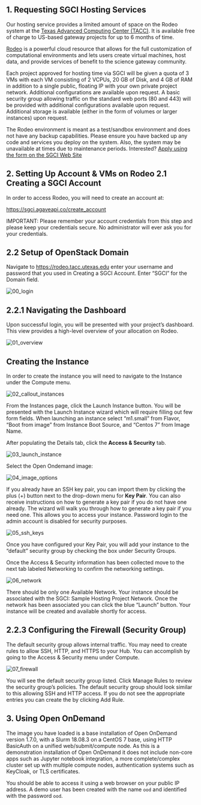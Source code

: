 ## 1. Requesting SGCI Hosting Services 

Our hosting service provides a limited amount of space on the Rodeo system at the [Texas Advanced Computing Center (TACC)](https://www.tacc.utexas.edu/home). It is available free of charge to US-based gateway projects for up to 6 months of time. 

[Rodeo](https://www.tacc.utexas.edu/systems/rodeo) is a powerful cloud resource that allows for the full customization of computational environments and lets users create virtual machines, host data, and provide services of benefit to the science gateway community. 

Each project approved for hosting time via SGCI will be given a quota of 3 VMs with each VM consisting of 2 VCPUs, 20 GB of Disk, and 4 GB of RAM in addition to a single public, floating IP with your own private project network. Additional configurations are available upon request. A basic security group allowing traffic on the standard web ports (80 and 443) will be provided with additional configurations available upon request. Additional storage is available (either in the form of volumes or larger instances) upon request. 

The Rodeo environment is meant as a test/sandbox environment and does not have any backup capabilities. Please ensure you have backed up any code and services you deploy on the system. Also, the system may be unavailable at times due to maintenance periods. Interested? [Apply using the form on the SGCI Web Site](https://sciencegateways.org/resources/hosting#apply)

## 2. Setting Up Account & VMs on Rodeo 2.1 Creating a SGCI Account 

In order to access Rodeo, you will need to create an account at: 

https://sgci.agaveapi.co/create_account 

IMPORTANT: Please remember your account credentials from this step and please keep your credentials secure. No administrator will ever ask you for your credentials. 

## 2.2 Setup of OpenStack Domain 

Navigate to https://rodeo.tacc.utexas.edu enter your username and password that you used in Creating a SGCI Account. Enter “SGCI” for the Domain field.

![00_login](imgs/00_login.png)

## 2.2.1 Navigating the Dashboard
Upon successful login, you will be presented with your project’s dashboard. This view provides a high-level overview of your allocation on Rodeo.

![01_overview](imgs/01_overview.png)

## Creating the Instance
In order to create the instance you will need to navigate to the Instance under the Compute menu.

![02_callout_instances](imgs/02_callout_instances.png)

From the Instances page, click the Launch Instance button.
You will be presented with the Launch Instance wizard which will require filling out few form fields. When launching an instance select “m1.small” from Flavor, “Boot from image” from Instance Boot Source, and “Centos 7” from Image Name.

After populating the Details tab, click the **Access & Security** tab.

![03_launch_instance](imgs/03_launch_instance.png)

Select the Open Ondemand image:

![04_image_options](imgs/04_image_options.png)

If you already have an SSH key pair, you can import them by clicking the plus (+) button next to the drop-down menu for **Key Pair**. You can also receive instructions on how to generate a key pair if you do not have one already. The wizard will walk you through how to generate a key pair if you need one. This allows you to access your instance. Password login to the admin account is disabled for security purposes.

![05_ssh_keys](imgs/05_ssh_keys.png)

Once you have configured your Key Pair, you will add your instance to the “default” security group by checking the box under Security Groups.

Once the Access & Security information has been collected move to the next tab labeled Networking to confirm the networking settings.

![06_network](imgs/06_network.png)

There should be only one Available Network. Your instance should be associated with the SGCI: Sample Hosting Project Network.
Once the network has been associated you can click the blue “Launch” button. Your instance will be created and available shortly for access.

## 2.2.3 Configuring the Firewall (Security Group)
The default security group allows internal traffic. You may need to create rules to allow SSH, HTTP, and HTTPS to your Hub. You can accomplish by going to the Access & Security menu under Compute.

![07_firewall](imgs/07_firewall.png)

You will see the default security group listed. Click Manage Rules to review the security group’s policies. The default security group should look similar to this allowing SSH and HTTP access. If you do not see the appropriate entries you can create the by clicking Add Rule.

## 3. Using Open OnDemand

The image you have loaded is a base installation of Open OnDemand version 1.7.0, with a Slurm 18.08.3 on a CentOS 7 base, using HTTP BasicAuth on a unified web/submit/compute node. As this is a demonstration installation of Open OnDemand it does not include non-core apps such as Jupyter notebook integration, a more complete/complex cluster set up with multiple compute nodes, authentication systems such as KeyCloak, or TLS certificates.

You should be able to access it using a web browser on your public IP address. A demo user has been created with the name `ood` and identified with the password `ood`.